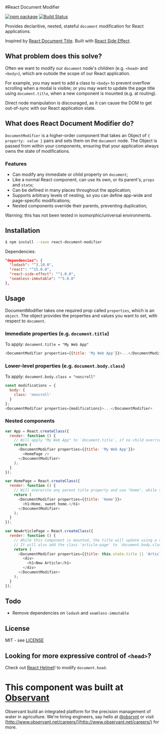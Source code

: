 #React Document Modifier

[![npm package](https://img.shields.io/npm/v/react-document-modifier.svg?style=flat-square)](https://www.npmjs.org/package/react-document-modifier)
[![Build Status](https://travis-ci.org/observant/react-document-modifier.svg?branch=master)](https://travis-ci.org/observant/react-document-modifier)

Provides declaritive, nested, stateful `document` modification for React applications.

Inspired by [React Document Title](https://github.com/gaearon/react-document-title). Built with [React Side Effect](https://github.com/gaearon/react-side-effect).

## What problem does this solve?

Often we want to modify our `document` node's children (e.g. `<head>` and `<body>`), which are outside the scope of our React application.

For example, you may want to add a class to `<body>` to prevent overflow scrolling when a modal is visible; or you may want to update the page title using `document.title`, when a new component is mounted (e.g. at routing).

Direct node manipulation is discouraged, as it can cause the DOM to get out-of-sync with our React application state.

## What does React Document Modifier do?

`DocumentModifier` is a higher-order component that takes an Object of `{ property: value }` pairs and sets them on the `document` node. The Object is passed from within your components, ensuring that your application always owns the state of modifications.

### Features

* Can modify any immediate or child property on `document`;
* Like a normal React component, can use its own, or its parent's, `props` and `state`;
* Can be defined in many places throughout the application;
* Supports arbitrary levels of nesting, so you can define app-wide and page-specific modifications;
* Nested components override their parents, preventing duplication;

Warning: this has not been tested in isomorphic/universal environments.

## Installation

```bash
$ npm install --save react-document-modifier
```

Dependencies: 

```json
"dependencies": {
  "lodash": "^3.10.0",
  "react": "^15.0.0",
  "react-side-effect": "^1.0.0",
  "seamless-immutable": "^5.0.0"
},
```

## Usage

DocumentModifier takes one required prop called `properties`, which is an `object`. The object provides the properties and values you want to set, with respect to `document`.

### Immediate properties (e.g. `document.title`)

To apply: `document.title = "My Web App"`

```javaScript
<DocumentModifier properties={{title: 'My Web App'}}>...</DocumentModifier>
```

### Lower-level properties (e.g. `document.body.class`)

To apply: `document.body.class = "noscroll"`

```javaScript
const modifications = {
  body: {
    class: 'noscroll'
  }
};
<DocumentModifier properties={modifications}>...</DocumentModifier>
```

### Nested components

```javascript
var App = React.createClass({
  render: function () {
    // Will apply "My Web App" to `document.title`, if no child overrides it
    return (
      <DocumentModifier properties={{title: 'My Web App'}}>
        <HomePage />
      </DocumentModifier>
    );
  }
});

var HomePage = React.createClass({
  render: function () {
    // Will overwrite any parent title property and use "Home", while this component is mounted
    return (
      <DocumentModifier properties={{title: 'Home'}}>
        <h1>Home, sweet home.</h1>
      </DocumentModifier>
    );
  }
});

var NewArticlePage = React.createClass({
  render: function () {
    // While this component is mounted, the title will update using a value from state
    // It will also add the class 'article-page' to `document.body.class`
    return (
      <DocumentModifier properties={{title: this.state.title || 'Article', body: {class: 'article-page'}}}>
        <div>
          <h1>New Article</h1>
        </div>
      </DocumentModifier>
    );
  }
});
```

## Todo

* Remove dependencies on `lodash` and `seamless-immutable`

## License

MIT - see [LICENSE](LICENSE)

## Looking for more expressive control of `<head>`?

Check out [React Helmet](https://github.com/nfl/react-helmet)! to modify `document.head`.

# This component was built at [Observant](http://www.observant.net)

Observant build an integrated platform for the precision management of water in agriculture. We're hiring engineers, say hello at [@obsrvnt](https://twitter.com/obsrvnt) or visit [http://www.observant.net/careers/](http://www.observant.net/careers/) for more.
